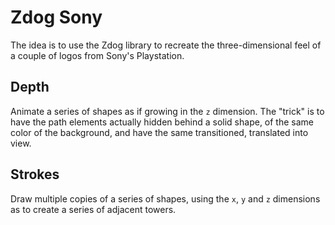 # Zdog Sony

The idea is to use the Zdog library to recreate the three-dimensional feel of a couple of logos from Sony's Playstation.

## Depth

Animate a series of shapes as if growing in the `z` dimension. The "trick" is to have the path elements actually hidden behind a solid shape, of the same color of the background, and have the same transitioned, translated into view.

## Strokes

Draw multiple copies of a series of shapes, using the `x`, `y` and `z` dimensions as to create a series of adjacent towers.
